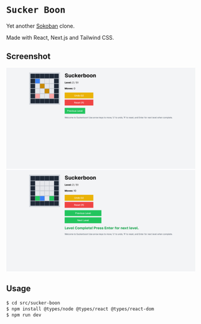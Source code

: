 # `Sucker Boon`

Yet another [Sokoban](https://en.wikipedia.org/wiki/Sokoban) clone.

Made with React, Next.js and Tailwind CSS.

## Screenshot

![](box-1.png)
![](box-2.png)

## Usage

```console
$ cd src/sucker-boon
$ npm install @types/node @types/react @types/react-dom
$ npm run dev
```